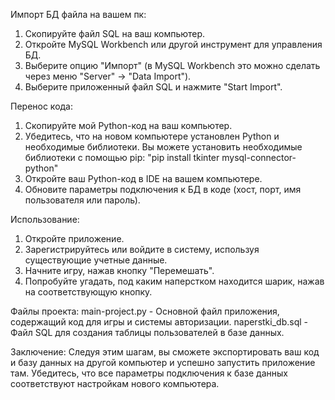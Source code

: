 Импорт БД файла на вашем пк:

1) Скопируйте файл SQL на ваш компьютер.
2) Откройте MySQL Workbench или другой инструмент для управления БД.
3) Выберите опцию "Импорт" (в MySQL Workbench это можно сделать через меню "Server" -> "Data Import").
4) Выберите приложенный файл SQL и нажмите "Start Import".

Перенос кода:
1) Скопируйте мой Python-код на ваш компьютер.
2) Убедитесь, что на новом компьютере установлен Python и необходимые библиотеки.
Вы можете установить необходимые библиотеки с помощью pip:
"pip install tkinter mysql-connector-python"
3) Откройте ваш Python-код в IDE на вашем компьютере.
4) Обновите параметры подключения к БД в  коде (хост, порт, имя пользователя или пароль).

Использование:

1) Откройте приложение.
2) Зарегистрируйтесь или войдите в систему, используя существующие учетные данные.
3) Начните игру, нажав кнопку "Перемешать".
4) Попробуйте угадать, под каким наперстком находится шарик, нажав на соответствующую кнопку.

Файлы проекта:
main-project.py - Основной файл приложения, содержащий код для игры и системы авторизации.
naperstki_db.sql - Файл SQL для создания таблицы пользователей в базе данных.

Заключение: Следуя этим шагам, вы сможете экспортировать ваш код и базу данных на другой компьютер и 
успешно запустить приложение там. Убедитесь, что все параметры подключения к базе данных соответствуют настройкам нового компьютера.
